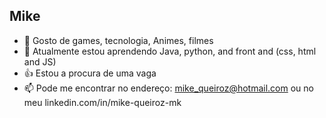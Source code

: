 ## Mike



- 👀 Gosto de games, tecnologia, Animes, filmes
- 🌱 Atualmente estou aprendendo Java, python, and front and (css, html and JS)
- 👍 Estou a procura de uma vaga
- 📫 Pode me encontrar no endereço: mike_queiroz@hotmail.com ou no meu linkedin.com/in/mike-queiroz-mk
 




<!---
MIkeSSJ/MIkeSSJ is a ✨ special ✨ repository because its `README.md` (this file) appears on your GitHub profile.
You can click the Preview link to take a look at your changes.
--->
